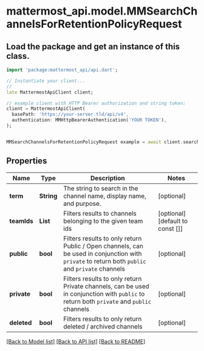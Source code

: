 # mattermost_api.model.MMSearchChannelsForRetentionPolicyRequest

## Load the package and get an instance of this class.
```dart
import 'package:mattermost_api/api.dart';

// Instantiate your client...
//
late MattermostApiClient client;

// example client with HTTP Bearer authorization and string token:
client = MattermostApiClient(
  basePath: 'https://your-server.tld/api/v4',
  authentication: MMHttpBearerAuthentication('YOUR TOKEN'),
);


MMSearchChannelsForRetentionPolicyRequest example = await client.searchChannelsForRetentionPolicyRequest.FUNCTION_THAT_RETURNS_THIS_CLASS();

```

## Properties
Name | Type | Description | Notes
------------ | ------------- | ------------- | -------------
**term** | **String** | The string to search in the channel name, display name, and purpose. | [optional] 
**teamIds** | **List<String>** | Filters results to channels belonging to the given team ids  | [optional] [default to const []]
**public** | **bool** | Filters results to only return Public / Open channels, can be used in conjunction with `private` to return both `public` and `private` channels  | [optional] 
**private** | **bool** | Filters results to only return Private channels, can be used in conjunction with `public` to return both `private` and `public` channels  | [optional] 
**deleted** | **bool** | Filters results to only return deleted / archived channels  | [optional] 

[[Back to Model list]](../GENERATED_README.md#documentation-for-models) [[Back to API list]](../GENERATED_README.md#documentation-for-api-endpoints) [[Back to README]](../GENERATED_README.md)


